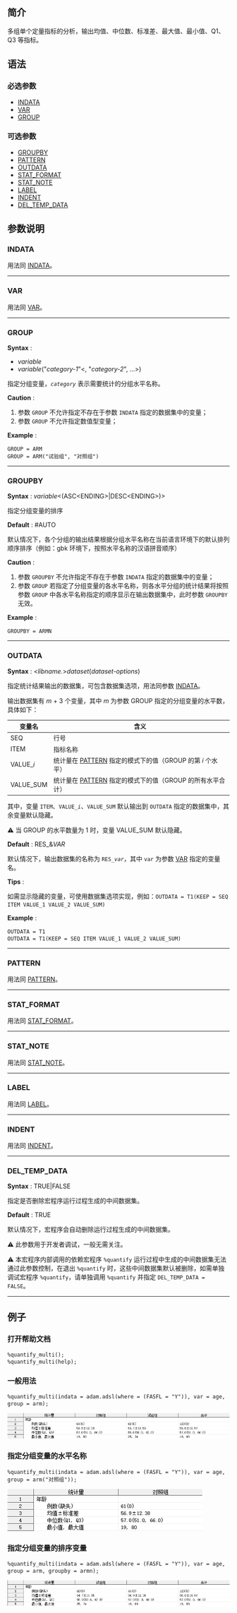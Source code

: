 ## 简介

多组单个定量指标的分析，输出均值、中位数、标准差、最大值、最小值、Q1、Q3 等指标。

## 语法

### 必选参数

- [INDATA](#indata)
- [VAR](#var)
- [GROUP](#group)

### 可选参数

- [GROUPBY](#groupby)
- [PATTERN](#pattern)
- [OUTDATA](#outdata)
- [STAT_FORMAT](#stat_format)
- [STAT_NOTE](#stat_note)
- [LABEL](#label)
- [INDENT](#indent)
- [DEL_TEMP_DATA](#del_temp_data)

## 参数说明

### INDATA

用法同 [INDATA](../quantify/readme.md#indata)。

---

### VAR

用法同 [VAR](../quantify/readme.md#var)。

---

### GROUP

**Syntax** :

- _variable_
- _variable_("_category-1_"<, "_category-2_", ...>)

指定分组变量，_`category`_ 表示需要统计的分组水平名称。

**Caution** :

1. 参数 `GROUP` 不允许指定不存在于参数 `INDATA` 指定的数据集中的变量；
2. 参数 `GROUP` 不允许指定数值型变量；

**Example** :

```sas
GROUP = ARM
GROUP = ARM("试验组", "对照组")
```

---

### GROUPBY

**Syntax** : _variable_<(ASC\<ENDING\>|DESC\<ENDING\>)>

指定分组变量的排序

**Default** : #AUTO

默认情况下，各个分组的输出结果根据分组水平名称在当前语言环境下的默认排列顺序排序（例如：gbk 环境下，按照水平名称的汉语拼音顺序）

**Caution** :

1. 参数 `GROUPBY` 不允许指定不存在于参数 `INDATA` 指定的数据集中的变量；
2. 参数 `GROUP` 若指定了分组变量的各水平名称，则各水平分组的统计结果将按照参数 `GROUP` 中各水平名称指定的顺序显示在输出数据集中，此时参数 `GROUPBY` 无效。

**Example** :

```sas
GROUPBY = ARMN
```

---

### OUTDATA

**Syntax** : <_libname._>_dataset_(_dataset-options_)

指定统计结果输出的数据集，可包含数据集选项，用法同参数 [INDATA](#indata)。

输出数据集有 _m_ + 3 个变量，其中 _m_ 为参数 GROUP 指定的分组变量的水平数，具体如下：

| 变量名     | 含义                                                                   |
| ---------- | ---------------------------------------------------------------------- |
| SEQ        | 行号                                                                   |
| ITEM       | 指标名称                                                               |
| VALUE\__i_ | 统计量在 [PATTERN](#pattern) 指定的模式下的值（GROUP 的第 _i_ 个水平） |
| VALUE_SUM  | 统计量在 [PATTERN](#pattern) 指定的模式下的值（GROUP 的所有水平合计）  |

其中，变量 `ITEM`、`VALUE_`_`i`_、`VALUE_SUM` 默认输出到 `OUTDATA` 指定的数据集中，其余变量默认隐藏。

⚠ 当 GROUP 的水平数量为 1 时，变量 VALUE_SUM 默认隐藏。

**Default** : RES\_&_VAR_

默认情况下，输出数据集的名称为 `RES_`_`var`_，其中 `var` 为参数 [VAR](#var) 指定的变量名。

**Tips** :

如需显示隐藏的变量，可使用数据集选项实现，例如：`OUTDATA = T1(KEEP = SEQ ITEM VALUE_1 VALUE_2 VALUE_SUM)`

**Example** :

```sas
OUTDATA = T1
OUTDATA = T1(KEEP = SEQ ITEM VALUE_1 VALUE_2 VALUE_SUM)
```

---

### PATTERN

用法同 [PATTERN](../quantify/readme.md#pattern)。

---

### STAT_FORMAT

用法同 [STAT_FORMAT](../quantify/readme.md#stat_format)。

---

### STAT_NOTE

用法同 [STAT_NOTE](../quantify/readme.md#stat_note)。

---

### LABEL

用法同 [LABEL](../quantify/readme.md#label)。

---

### INDENT

用法同 [INDENT](../quantify/readme.md#indent)。

---

### DEL_TEMP_DATA

**Syntax** : TRUE|FALSE

指定是否删除宏程序运行过程生成的中间数据集。

**Default** : TRUE

默认情况下，宏程序会自动删除运行过程生成的中间数据集。

⚠ 此参数用于开发者调试，一般无需关注。

⚠ 本宏程序内部调用的依赖宏程序 `%quantify` 运行过程中生成的中间数据集无法通过此参数控制，在退出 `%quantify` 时，这些中间数据集默认被删除，如需单独调试宏程序 `%quantify`，请单独调用 `%quantify` 并指定 `DEL_TEMP_DATA = FALSE`。

---

## 例子

### 打开帮助文档

```sas
%quantify_multi();
%quantify_multi(help);
```

### 一般用法

```sas
%quantify_multi(indata = adam.adsl(where = (FASFL = "Y")), var = age, group = arm);
```

![](./assets/example-regular.png)

### 指定分组变量的水平名称

```sas
%quantify_multi(indata = adam.adsl(where = (FASFL = "Y")), var = age, group = arm("对照组"));
```

![](./assets/example-group-level.png)

### 指定分组变量的排序变量

```sas
%quantify_multi(indata = adam.adsl(where = (FASFL = "Y")), var = age, group = arm, groupby = armn);
```

![](./assets/example-groupby.png)
